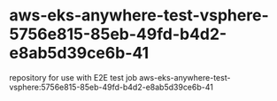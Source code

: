 # aws-eks-anywhere-test-vsphere-5756e815-85eb-49fd-b4d2-e8ab5d39ce6b-41
repository for use with E2E test job aws-eks-anywhere-test-vsphere:5756e815-85eb-49fd-b4d2-e8ab5d39ce6b-41
